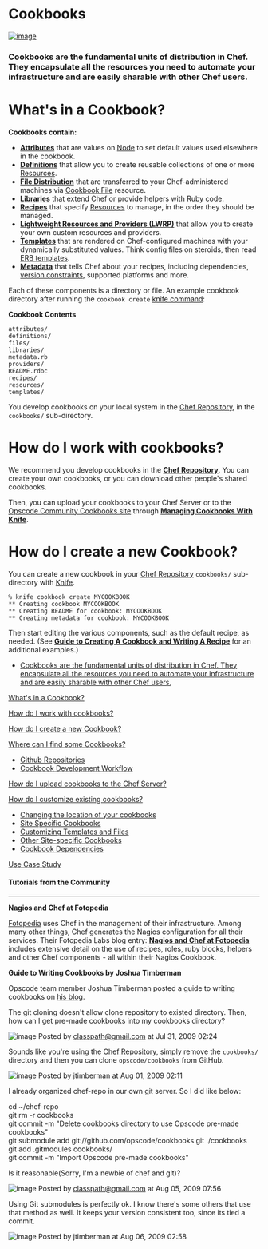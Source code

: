 Cookbooks
=========

  
[![image](../attachments/thumbnails/1179782/14876685)](http://wiki.opscode.com/download../attachments/1179782/952.gif)

  

### Cookbooks are the fundamental units of distribution in Chef. They encapsulate all the resources you need to automate your infrastructure and are easily sharable with other Chef users.

  

  
  

What's in a Cookbook?
=====================

**Cookbooks contain:**

-   **[Attributes](Attributes.html "Attributes")** that are values on
    [Node](Nodes.html "Nodes") to set default values used elsewhere in
    the cookbook.
-   **[Definitions](Definitions.html "Definitions")** that allow you to
    create reusable collections of one or more
    [Resources](Resources.html "Resources").
-   **[File
    Distribution](File%20Distribution.html "File Distribution")** that
    are transferred to your Chef-administered machines via [Cookbook
    File](Resources.html#Resources-CookbookFile) resource.
-   **[Libraries](Libraries.html "Libraries")** that extend Chef or
    provide helpers with Ruby code.
-   **[Recipes](Recipes.html "Recipes")** that specify
    [Resources](Resources.html "Resources") to manage, in the order they
    should be managed.
-   **[Lightweight Resources and Providers
    (LWRP)](Lightweight%20Resources%20and%20Providers%20(LWRP).html "Lightweight Resources and Providers (LWRP)")**
    that allow you to create your own custom resources and providers.
-   **[Templates](Templates.html "Templates")** that are rendered on
    Chef-configured machines with your dynamically substituted values.
    Think config files on steroids, then read [ERB
    templates](Resources.html#Resources-Template).
-   **[Metadata](Metadata.html "Metadata")** that tells Chef about your
    recipes, including dependencies, [version
    constraints](Version%20Constraints.html "Version Constraints"),
    supported platforms and more.

Each of these components is a directory or file. An example cookbook
directory after running the `cookbook create` [knife
command](Chef%20Repository.html#ChefRepository-cookbooks):

**Cookbook Contents**

    attributes/
    definitions/
    files/
    libraries/
    metadata.rb
    providers/
    README.rdoc
    recipes/
    resources/
    templates/

You develop cookbooks on your local system in the [Chef
Repository](Chef%20Repository.html "Chef Repository"), in the
`cookbooks/` sub-directory.

How do I work with cookbooks?
=============================

We recommend you develop cookbooks in the **[Chef
Repository](Chef%20Repository.html "Chef Repository")**. You can create
your own cookbooks, or you can download other people's shared cookbooks.

Then, you can upload your cookbooks to your Chef Server or to the
[Opscode Community Cookbooks site](http://community.opscode.com/)
through **[Managing Cookbooks With
Knife](Managing%20Cookbooks%20With%20Knife.html "Managing Cookbooks With Knife")**.

How do I create a new Cookbook?
===============================

You can create a new cookbook in your [Chef
Repository](Chef%20Repository.html "Chef Repository") `cookbooks/`
sub-directory with
[Knife](Chef%20Repository.html#ChefRepository-cookbooks).

    % knife cookbook create MYCOOKBOOK
    ** Creating cookbook MYCOOKBOOK
    ** Creating README for cookbook: MYCOOKBOOK
    ** Creating metadata for cookbook: MYCOOKBOOK

Then start editing the various components, such as the default recipe,
as needed. (See **[Guide to Creating A Cookbook and Writing A
Recipe](Guide%20to%20Creating%20A%20Cookbook%20and%20Writing%20A%20Recipe.html "Guide to Creating A Cookbook and Writing A Recipe")**
for an additional examples.)

  

-   [Cookbooks are the fundamental units of distribution in Chef. They
    encapsulate all the resources you need to automate your
    infrastructure and are easily sharable with other Chef
    users.](#Cookbooks-)

[What's in a Cookbook?](#Cookbooks-What%27sinaCookbook%3F)

[How do I work with cookbooks?](#Cookbooks-HowdoIworkwithcookbooks%3F)

[How do I create a new
Cookbook?](#Cookbooks-HowdoIcreateanewCookbook%3F)

[Where can I find some
Cookbooks?](#Cookbooks-WherecanIfindsomeCookbooks%3F)

-   [Github Repositories](#Cookbooks-GithubRepositories)
-   [Cookbook Development
    Workflow](#Cookbooks-CookbookDevelopmentWorkflow)

[How do I upload cookbooks to the Chef
Server?](#Cookbooks-HowdoIuploadcookbookstotheChefServer%3F)

[How do I customize existing
cookbooks?](#Cookbooks-HowdoIcustomizeexistingcookbooks%3F)

-   [Changing the location of your
    cookbooks](#Cookbooks-Changingthelocationofyourcookbooks)
-   [Site Specific Cookbooks](#Cookbooks-SiteSpecificCookbooks)
-   [Customizing Templates and
    Files](#Cookbooks-CustomizingTemplatesandFiles)
-   [Other Site-specific
    Cookbooks](#Cookbooks-OtherSitespecificCookbooks)
-   [Cookbook Dependencies](#Cookbooks-CookbookDependencies)

[Use Case Study](#Cookbooks-UseCaseStudy)

  

#### Tutorials from the Community

* * * * *

**Nagios and Chef at Fotopedia**

[Fotopedia](http://www.fotopedia.com) uses Chef in the management of
their infrastructure. Among many other things, Chef generates the Nagios
configuration for all their services. Their Fotopedia Labs blog entry:
**[Nagios and Chef at
Fotopedia](http://code.fotopedia.com/2011/08/nagios-and-chef-at-fotopedia.html)**
includes extensive detail on the use of recipes, roles, ruby blocks,
helpers and other Chef components - all within their Nagios Cookbook.

**Guide to Writing Cookbooks by Joshua Timberman**

Opscode team member Joshua Timberman posted a guide to writing cookbooks
on [his
blog](http://jtimberman.housepub.org/blog/2011/09/03/guide-to-writing-chef-cookbooks/).

  

The git cloning doesn't allow clone repository to existed directory.
Then, how can I get pre-made cookbooks into my cookbooks directory?

![image](images/icons/comment_16.gif) Posted by classpath@gmail.com at
Jul 31, 2009 02:24

Sounds like you're using the [Chef
Repository](Chef%20Repository.html "Chef Repository"), simply remove the
`cookbooks/` directory and then you can clone `opscode/cookbooks` from
GitHub.

![image](images/icons/comment_16.gif) Posted by jtimberman at Aug 01,
2009 02:11

I already organized chef-repo in our own git server. So I did like
below:

cd \~/chef-repo  
 git rm -r cookbooks  
 git commit -m "Delete cookbooks directory to use Opscode pre-made
cookbooks"  
 git submodule add git://github.com/opscode/cookbooks.git ./cookbooks  
 git add .gitmodules cookbooks/  
 git commit -m "Import Opscode pre-made cookbooks"

Is it reasonable(Sorry, I'm a newbie of chef and git)?

![image](images/icons/comment_16.gif) Posted by classpath@gmail.com at
Aug 05, 2009 07:56

Using Git submodules is perfectly ok. I know there's some others that
use that method as well. It keeps your version consistent too, since its
tied a commit.

![image](images/icons/comment_16.gif) Posted by jtimberman at Aug 06,
2009 02:58
